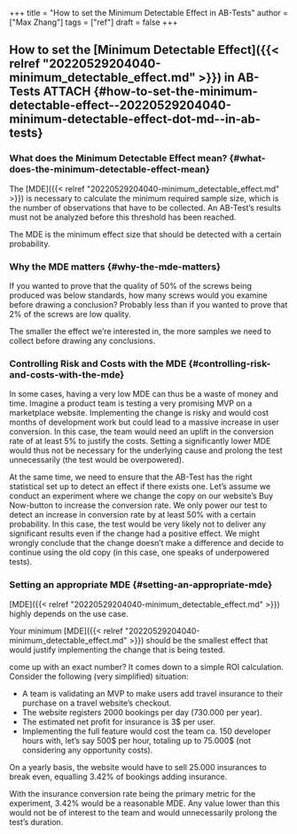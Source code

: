 +++
title = "How to set the Minimum Detectable Effect in AB-Tests"
author = ["Max Zhang"]
tags = ["ref"]
draft = false
+++

## How to set the [Minimum Detectable Effect]({{< relref "20220529204040-minimum_detectable_effect.md" >}}) in AB-Tests <span class="tag"><span class="ATTACH">ATTACH</span></span> {#how-to-set-the-minimum-detectable-effect--20220529204040-minimum-detectable-effect-dot-md--in-ab-tests}


### What does the Minimum Detectable Effect mean? {#what-does-the-minimum-detectable-effect-mean}

The [MDE]({{< relref "20220529204040-minimum_detectable_effect.md" >}}) is necessary to calculate the minimum required sample size, which is the number of observations that have to be collected. An AB-Test’s results must not be analyzed before this threshold has been reached.

The MDE is the minimum effect size that should be detected with a certain probability.


### Why the MDE matters {#why-the-mde-matters}

If you wanted to prove that the quality of 50% of the screws being produced was below standards, how many screws would you examine before drawing a conclusion? Probably less than if you wanted to prove that 2% of the screws are low quality.

The smaller the effect we’re interested in, the more samples we need to collect before drawing any conclusions.


### Controlling Risk and Costs with the MDE {#controlling-risk-and-costs-with-the-mde}

In some cases, having a very low MDE can thus be a waste of money and time. Imagine a product team is testing a very promising MVP on a marketplace website. Implementing the change is risky and would cost months of development work but could lead to a massive increase in user conversion. In this case, the team would need an uplift in the conversion rate of at least 5% to justify the costs. Setting a significantly lower MDE would thus not be necessary for the underlying cause and prolong the test unnecessarily (the test would be overpowered).

At the same time, we need to ensure that the AB-Test has the right statistical set up to detect an effect if there exists one. Let’s assume we conduct an experiment where we change the copy on our website’s Buy Now-button to increase the conversion rate. We only power our test to detect an increase in conversion rate by at least 50% with a certain probability. In this case, the test would be very likely not to deliver any significant results even if the change had a positive effect. We might wrongly conclude that the change doesn’t make a difference and decide to continue using the old copy (in this case, one speaks of underpowered tests).


### Setting an appropriate MDE {#setting-an-appropriate-mde}

[MDE]({{< relref "20220529204040-minimum_detectable_effect.md" >}}) highly depends on the use case.

Your minimum [MDE]({{< relref "20220529204040-minimum_detectable_effect.md" >}}) should be the smallest effect that would justify implementing the change that is being tested.

come up with an exact number? It comes down to a simple ROI calculation. Consider the following (very simplified) situation:

-   A team is validating an MVP to make users add travel insurance to their purchase on a travel website’s checkout.
-   The website registers 2000 bookings per day (730.000 per year).
-   The estimated net profit for insurance is 3$ per user.
-   Implementing the full feature would cost the team ca. 150 developer hours with, let’s say 500$ per hour, totaling up to 75.000$ (not considering any opportunity costs).

On a yearly basis, the website would have to sell 25.000 insurances to break even, equalling 3.42% of bookings adding insurance.

With the insurance conversion rate being the primary metric for the experiment, 3.42% would be a reasonable MDE. Any value lower than this would not be of interest to the team and would unnecessarily prolong the test’s duration.
